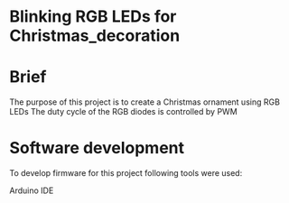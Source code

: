 # Blinking RGB LEDs for Christmas_decoration

# Brief
The purpose of this project is to create a Christmas ornament using RGB LEDs
The duty cycle of the RGB diodes is controlled by PWM


# Software development
To develop firmware for this project following tools were used:

Arduino IDE

